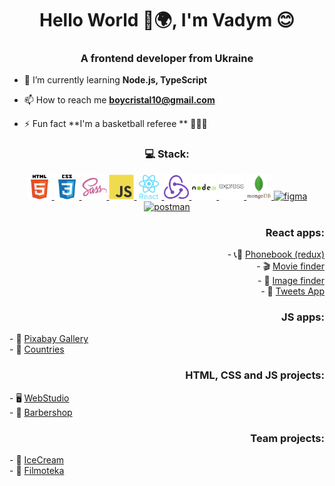 <h1 align="center">Hello World 👋🌍, I'm Vadym 😊</h1>
<h3 align="center">A frontend developer from Ukraine</h3>

- 🌱 I’m currently learning **Node.js, TypeScript**

- 📫 How to reach me **boycristal10@gmail.com**

- ⚡ Fun fact **I'm a basketball referee **  🏀🏀🏀


<h3 align="center">💻 Stack:</h3>
<p align="center">
 <a href="https://www.w3.org/html/" target="_blank" rel="noreferrer"> <img src="https://raw.githubusercontent.com/devicons/devicon/master/icons/html5/html5-original-wordmark.svg" alt="html5" width="40" height="40"/> </a> 
 <a href="https://www.w3schools.com/css/" target="_blank" rel="noreferrer"> <img src="https://raw.githubusercontent.com/devicons/devicon/master/icons/css3/css3-original-wordmark.svg" alt="css3" width="40" height="40"/> </a>
 <a href="https://sass-lang.com" target="_blank" rel="noreferrer"> <img src="https://raw.githubusercontent.com/devicons/devicon/master/icons/sass/sass-original.svg" alt="sass" width="40" height="40"/> </a> 
 <a href="https://developer.mozilla.org/en-US/docs/Web/JavaScript" target="_blank" rel="noreferrer"> <img src="https://raw.githubusercontent.com/devicons/devicon/master/icons/javascript/javascript-original.svg" alt="javascript" width="40" height="40"/> </a> 
 <a href="https://reactjs.org/" target="_blank" rel="noreferrer"> <img src="https://raw.githubusercontent.com/devicons/devicon/master/icons/react/react-original-wordmark.svg" alt="react" width="40" height="40"/> </a> 
 <a href="https://redux.js.org" target="_blank" rel="noreferrer"> <img src="https://raw.githubusercontent.com/devicons/devicon/master/icons/redux/redux-original.svg" alt="redux" width="40" height="40"/> </a> 
 <a href="https://nodejs.org" target="_blank" rel="noreferrer"> <img src="https://raw.githubusercontent.com/devicons/devicon/master/icons/nodejs/nodejs-original-wordmark.svg" alt="nodejs" width="40" height="40"/> </a> 
 <a href="https://expressjs.com" target="_blank" rel="noreferrer"> <img src="https://raw.githubusercontent.com/devicons/devicon/master/icons/express/express-original-wordmark.svg" alt="express" width="40" height="40"/> </a> 
 <a href="https://www.mongodb.com/" target="_blank" rel="noreferrer"> <img src="https://raw.githubusercontent.com/devicons/devicon/master/icons/mongodb/mongodb-original-wordmark.svg" alt="mongodb" width="40" height="40"/> </a> 
 <a href="https://www.figma.com/" target="_blank" rel="noreferrer"> <img src="https://www.vectorlogo.zone/logos/figma/figma-icon.svg" alt="figma" width="40" height="40"/> </a> 
 <a href="https://postman.com" target="_blank" rel="noreferrer"> <img src="https://www.vectorlogo.zone/logos/getpostman/getpostman-icon.svg" alt="postman" width="40" height="40"/> </a> 
</p>

<h3 align="right">React apps:</h3>
<div align="right">
 - 📞📘 <a href="https://vadympopov.github.io/goit-react-hw-08-phonebook/" target="_blank">Phonebook (redux)</a><br>
 - 🎬 <a href="https://vadympopov.github.io/goit-react-hw-05-movies/" target="_blank">Movie finder</a><br>
 - 📸 <a href="https://vadympopov.github.io/goit-react-hw-04-images/" target="_blank">Image finder</a><br>
 - 🐥 <a href="https://vadympopov.github.io/tweets-app/" target="_blank">Tweets App</a><br>
</div>

<h3 align="right">JS apps:</h3>
 - 🎨 <a href="https://vadympopov.github.io/pixabay-gallery/" target="_blank">Pixabay Gallery</a><br>
 - 🚩 <a href="https://vadympopov.github.io/goit-js-hw-10/" target="_blank">Countries</a><br> 

<h3 align="right">HTML, CSS and JS projects:</h3>
 - 🖥️ <a href="https://vadympopov.github.io/goit-markup-hw-08/" target="_blank">WebStudio</a><br>
 - 🧔 <a href="https://vadympopov.github.io/barbershop/" target="_blank">Barbershop</a><br>

<h3 align="right">Team projects:</h3>
 - 🍦 <a href="https://olexandryakowenko.github.io/team_project_9/" target="_blank">IceCream</a><br>
 - 🎥 <a href="https://deadlypants11.github.io/project/" target="_blank">Filmoteka</a><br>
 
<br>
<br>
